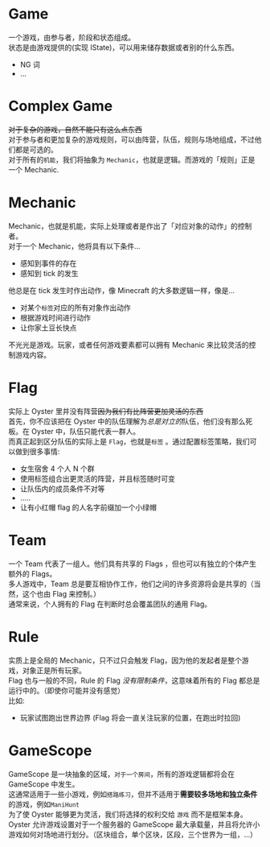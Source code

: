 # Game

一个游戏，由参与者，阶段和状态组成。  
状态是由游戏提供的(实现 IState)，可以用来储存数据或者别的什么东西。

- NG 词
- ...

# Complex Game

~~对于复杂的游戏，自然不能只有这么点东西~~  
对于参与者和更加复杂的游戏规则，可以由阵营，队伍，规则与场地组成，不过他们都是可选的。  
对于所有的`机能`，我们将抽象为 ` Mechanic `，也就是逻辑。而游戏的「规则」正是一个 Mechanic.

# Mechanic

Mechanic，也就是机能，实际上处理或者是作出了「对应对象的动作」的控制者。  
对于一个 Mechanic，他将具有以下条件...

- 感知到事件的存在
- 感知到 tick 的发生

他总是在 tick 发生时作出动作，像 Minecraft 的大多数逻辑一样，像是...

- 对某个`标签`对应的所有对象作出动作
- 根据游戏时间进行动作
- 让你家土豆长快点

不光光是游戏。玩家，或者任何游戏要素都可以拥有 Mechanic 来比较灵活的控制游戏内容。

# Flag

实际上 Oyster 里并没有阵营~~因为我们有比阵营更加灵活的东西~~  
首先，你不应该把在 Oyster 中的队伍理解为*总是对立的*队伍，他们没有那么死板。在 Oyster 中，队伍只能代表一群人。  
而真正起到区分队伍的实际上是 `Flag`，也就是`标签` 。通过配置标签策略，我们可以做到很多事情:

- 女生宿舍 4 个人 N 个群
- 使用标签组合出更灵活的阵营，并且标签随时可变
- 让队伍内的成员条件不对等
- .....
- 让有小红帽 flag 的人名字前缀加一个小绿帽

# Team

一个 Team 代表了一组人。他们具有共享的 Flags ，但也可以有独立的个体产生额外的 Flags。  
多人游戏中，Team 总是要互相协作工作，他们之间的许多资源将会是共享的（当然，这个也由 Flag 来控制。）  
通常来说，个人拥有的 Flag 在判断时总会覆盖团队的通用 Flag。

# Rule

实质上是全局的 Mechanic，只不过只会触发 Flag，因为他的发起者是整个游戏，对象正是所有玩家。    
Flag 也与一般的不同，Rule 的 Flag *没有限制条件*，这意味着所有的 Flag 都总是运行中的。（即使你可能并没有感觉）  
比如:

- 玩家试图跑出世界边界 (Flag 将会一直关注玩家的位置，在跑出时拉回)

# GameScope

GameScope 是一块抽象的区域，`对于一个房间`，所有的游戏逻辑都将会在 GameScope 中发生。  
这通常适用于一些小游戏，例如`搭路练习`，但并不适用于**需要较多场地和独立条件**的游戏，例如`ManiHunt`    
为了使 Oyster 能够更为灵活，我们将选择的权利交给 `游戏` 而不是框架本身。Oyster 允许游戏设置对于一个服务器的 GameScope
最大承载量，并且将允许小游戏如何对场地进行划分。（区块组合，单个区块，区段，三个世界为一组，...）  
